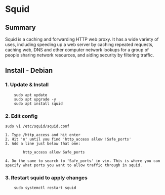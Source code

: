 # Squid
## Summary
Squid is a caching and forwarding HTTP web proxy. It has a wide variety of uses, including speeding up a web server by caching repeated requests, caching web, DNS and other computer network lookups for a group of people sharing network resources, and aiding security by filtering traffic.
## Install - Debian
### 1. Update & Install

        sudo apt update 
        sudo apt upgrade -y 
        sudo apt install squid
### 2. Edit config

    sudo vi /etc/squid/squid.conf

    1. Type /http_access and hit enter
    2. Hit 'n' until you find 'http_access allow !Safe_ports' 
    3. Add a line just below that one:

            http_access allow Safe_ports
            
    4. Do the same to search to 'Safe_ports' in vim. This is where you can specify what ports you want to allow traffic through in squid. 

### 3. Restart squid to apply changes

        sudo systemctl restart squid
